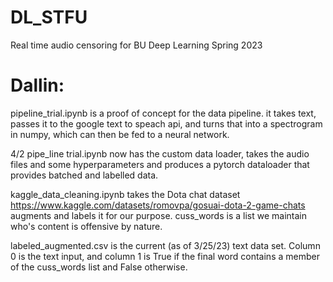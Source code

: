 # DL_STFU
Real time audio censoring for BU Deep Learning Spring 2023

# Dallin:
pipeline_trial.ipynb is a proof of concept for the data pipeline.  it takes text, passes it to the google text to speach api, and turns that into a spectrogram in numpy, which can then be fed to a neural network.

4/2 pipe_line trial.ipynb now has the custom data loader, takes the audio files and some hyperparameters and produces a pytorch dataloader that provides batched and labelled data.

kaggle_data_cleaning.ipynb takes the Dota chat dataset https://www.kaggle.com/datasets/romovpa/gosuai-dota-2-game-chats augments and labels it for our purpose.  cuss_words is a list we maintain who's content is offensive by nature.

labeled_augmented.csv is the current (as of 3/25/23) text data set. Column 0 is the text input, and column 1 is True if the final word contains a member of the cuss_words list and False otherwise.
